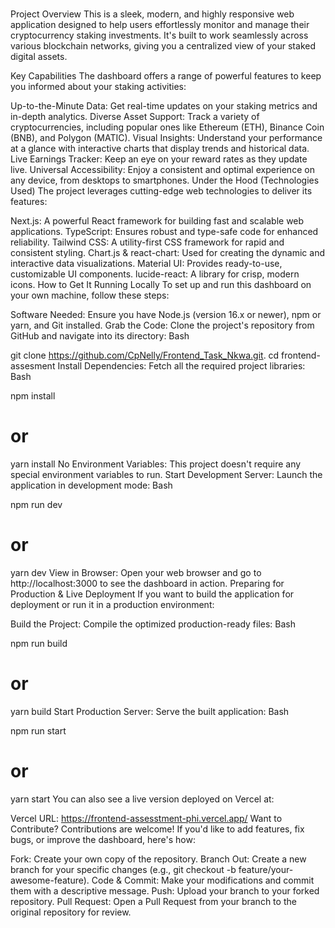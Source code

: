 #

Project Overview
This is a sleek, modern, and highly responsive web application designed to help users effortlessly monitor and manage their cryptocurrency staking investments. It's built to work seamlessly across various blockchain networks, giving you a centralized view of your staked digital assets.

Key Capabilities
The dashboard offers a range of powerful features to keep you informed about your staking activities:

Up-to-the-Minute Data: Get real-time updates on your staking metrics and in-depth analytics.
Diverse Asset Support: Track a variety of cryptocurrencies, including popular ones like Ethereum (ETH), Binance Coin (BNB), and Polygon (MATIC).
Visual Insights: Understand your performance at a glance with interactive charts that display trends and historical data.
Live Earnings Tracker: Keep an eye on your reward rates as they update live.
Universal Accessibility: Enjoy a consistent and optimal experience on any device, from desktops to smartphones.
Under the Hood (Technologies Used)
The project leverages cutting-edge web technologies to deliver its features:

Next.js: A powerful React framework for building fast and scalable web applications.
TypeScript: Ensures robust and type-safe code for enhanced reliability.
Tailwind CSS: A utility-first CSS framework for rapid and consistent styling.
Chart.js & react-chart: Used for creating the dynamic and interactive data visualizations.
Material UI: Provides ready-to-use, customizable UI components.
lucide-react: A library for crisp, modern icons.
How to Get It Running Locally
To set up and run this dashboard on your own machine, follow these steps:

Software Needed: Ensure you have Node.js (version 16.x or newer), npm or yarn, and Git installed.
Grab the Code: Clone the project's repository from GitHub and navigate into its directory:
Bash

git clone https://github.com/CpNelly/Frontend_Task_Nkwa.git.
cd frontend-assesment
Install Dependencies: Fetch all the required project libraries:
Bash

npm install
# or
yarn install
No Environment Variables: This project doesn't require any special environment variables to run.
Start Development Server: Launch the application in development mode:
Bash

npm run dev
# or
yarn dev
View in Browser: Open your web browser and go to http://localhost:3000 to see the dashboard in action.
Preparing for Production & Live Deployment
If you want to build the application for deployment or run it in a production environment:

Build the Project: Compile the optimized production-ready files:
Bash

npm run build
# or
yarn build
Start Production Server: Serve the built application:
Bash

npm run start
# or
yarn start
You can also see a live version deployed on Vercel at:

Vercel URL: https://frontend-assesstment-phi.vercel.app/
Want to Contribute?
Contributions are welcome! If you'd like to add features, fix bugs, or improve the dashboard, here's how:

Fork: Create your own copy of the repository.
Branch Out: Create a new branch for your specific changes (e.g., git checkout -b feature/your-awesome-feature).
Code & Commit: Make your modifications and commit them with a descriptive message.
Push: Upload your branch to your forked repository.
Pull Request: Open a Pull Request from your branch to the original repository for review.
